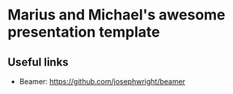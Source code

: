 # Marius and Michael's awesome presentation template

## Useful links
- Beamer: https://github.com/josephwright/beamer